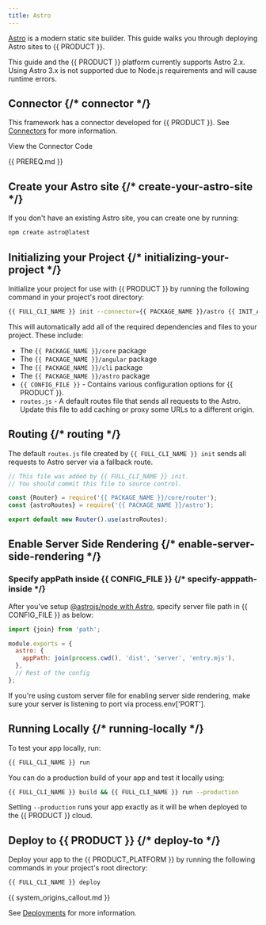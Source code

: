 ```yaml
---
title: Astro
---
```


[Astro](https://astro.build/) is a modern static site builder. This guide walks you through deploying Astro sites to {{ PRODUCT }}.

<Callout type="warning">

  This guide and the {{ PRODUCT }} platform currently supports Astro 2.x. Using Astro 3.x is not supported due to Node.js requirements and will cause runtime errors.

</Callout>

<!-- ## Example {/* example */}

<ExampleButtons
  title="Astro"
  siteUrl="https://edgio-community-examples-astro-live.layer0-limelight.link/"
  repoUrl="https://github.com/edgio-docs/edgio-astro-example"
  deployFromRepo
/> -->

<!-- ## Example SSR Site {/* example-ssr-site */}

This Astro example app uses server-side rendering.

<ExampleButtons
  title="Astro SSR"
  siteUrl="https://edgio-community-examples-astro-ssr-live.layer0-limelight.link/"
  repoUrl="https://github.com/edgio-docs/edgio-astro-ssr-example"
  deployFromRepo
/> -->

## Connector {/* connector */}

This framework has a connector developed for {{ PRODUCT }}. See [Connectors](/guides/sites_frameworks/connectors) for more information.

<ButtonLink
  variant="stroke"
  type="code"
  withIcon={true}
  href="https://github.com/edgio-docs/edgio-connectors/tree/main/edgio-astro-connector">
  View the Connector Code
</ButtonLink>

{{ PREREQ.md }}

## Create your Astro site {/* create-your-astro-site */}

If you don't have an existing Astro site, you can create one by running:

```bash
npm create astro@latest
```

## Initializing your Project {/* initializing-your-project */}

Initialize your project for use with {{ PRODUCT }} by running the following command in your project's root directory:

```bash
{{ FULL_CLI_NAME }} init --connector={{ PACKAGE_NAME }}/astro {{ INIT_ARG_EDGIO_VERSION }}
```

This will automatically add all of the required dependencies and files to your project. These include:

- The `{{ PACKAGE_NAME }}/core` package
- The `{{ PACKAGE_NAME }}/angular` package
- The `{{ PACKAGE_NAME }}/cli` package
- The `{{ PACKAGE_NAME }}/astro` package
- `{{ CONFIG_FILE }}` - Contains various configuration options for {{ PRODUCT }}.
- `routes.js` - A default routes file that sends all requests to the Astro. Update this file to add caching or proxy some URLs to a different origin.

## Routing {/* routing */}

The default `routes.js` file created by `{{ FULL_CLI_NAME }} init` sends all requests to Astro server via a fallback route.

```js
// This file was added by {{ FULL_CLI_NAME }} init.
// You should commit this file to source control.

const {Router} = require('{{ PACKAGE_NAME }}/core/router');
const {astroRoutes} = require('{{ PACKAGE_NAME }}/astro');

export default new Router().use(astroRoutes);
```

## Enable Server Side Rendering {/* enable-server-side-rendering */}

### Specify appPath inside {{ CONFIG_FILE }} {/* specify-apppath-inside */}

After you've setup [@astrojs/node with Astro](https://docs.astro.build/en/guides/integrations-guide/node/), specify server file path in {{ CONFIG_FILE }} as below:

```js filename="{{ CONFIG_FILE }}" ins="1,4-6"
import {join} from 'path';

module.exports = {
  astro: {
    appPath: join(process.cwd(), 'dist', 'server', 'entry.mjs'),
  },
  // Rest of the config
};
```

If you're using custom server file for enabling server side rendering, make sure your server is listening to port via process.env['PORT'].

## Running Locally {/* running-locally */}

To test your app locally, run:

```bash
{{ FULL_CLI_NAME }} run
```

You can do a production build of your app and test it locally using:

```bash
{{ FULL_CLI_NAME }} build && {{ FULL_CLI_NAME }} run --production
```

Setting `--production` runs your app exactly as it will be when deployed to the {{ PRODUCT }} cloud.

## Deploy to {{ PRODUCT }} {/* deploy-to */}

Deploy your app to the {{ PRODUCT_PLATFORM }} by running the following commands in your project's root directory:

```bash
{{ FULL_CLI_NAME }} deploy
```

{{ system_origins_callout.md }}

See [Deployments](/guides/basics/deployments) for more information.
